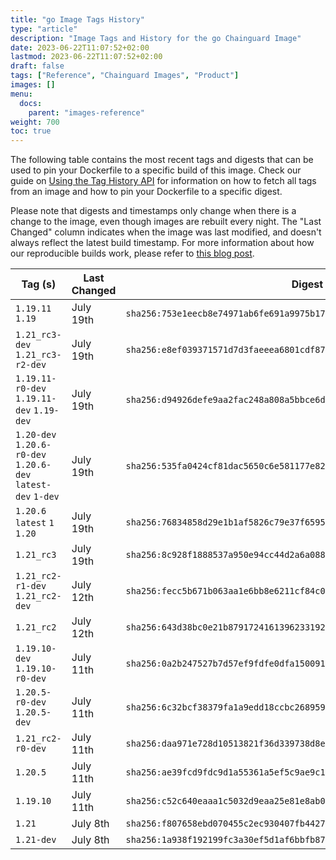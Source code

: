 ```yaml
---
title: "go Image Tags History"
type: "article"
description: "Image Tags and History for the go Chainguard Image"
date: 2023-06-22T11:07:52+02:00
lastmod: 2023-06-22T11:07:52+02:00
draft: false
tags: ["Reference", "Chainguard Images", "Product"]
images: []
menu:
  docs:
    parent: "images-reference"
weight: 700
toc: true
---
```


The following table contains the most recent tags and digests that can be used to pin your Dockerfile to a specific build of this image. Check our guide on [Using the Tag History API](/chainguard/chainguard-images/using-the-tag-history-api/) for information on how to fetch all tags from an image and how to pin your Dockerfile to a specific digest.

Please note that digests and timestamps only change when there is a change to the image, even though images are rebuilt every night. The "Last Changed" column indicates when the image was last modified, and doesn't always reflect the latest build timestamp. For more information about how our reproducible builds work, please refer to [this blog post](https://www.chainguard.dev/unchained/reproducing-chainguards-reproducible-image-builds).

| Tag (s)                                                       | Last Changed | Digest                                                                    |
|---------------------------------------------------------------|--------------|---------------------------------------------------------------------------|
|  `1.19.11` `1.19`                                             | July 19th    | `sha256:753e1eecb8e74971ab6fe691a9975b17613bbddef8512aefaae1424e7e9551b8` |
|  `1.21_rc3-dev` `1.21_rc3-r2-dev`                             | July 19th    | `sha256:e8ef039371571d7d3faeeea6801cdf8793f3d032428405484c1429303985c257` |
|  `1.19.11-r0-dev` `1.19.11-dev` `1.19-dev`                    | July 19th    | `sha256:d94926defe9aa2fac248a808a5bbce6d52624039117d998f7ebbd57e728e5001` |
|  `1.20-dev` `1.20.6-r0-dev` `1.20.6-dev` `latest-dev` `1-dev` | July 19th    | `sha256:535fa0424cf81dac5650c6e581177e829e9282a7edace190d76801afe5465d5f` |
|  `1.20.6` `latest` `1` `1.20`                                 | July 19th    | `sha256:76834858d29e1b1af5826c79e37f6595a0db7de2b6dfc007642c1e44f7015cf6` |
|  `1.21_rc3`                                                   | July 19th    | `sha256:8c928f1888537a950e94cc44d2a6a0886a6ce77d64b64e8e989feb76ebdc5e38` |
|  `1.21_rc2-r1-dev` `1.21_rc2-dev`                             | July 12th    | `sha256:fecc5b671b063aa1e6bb8e6211cf84c0b945fbb6360df9d29236365465bf5e64` |
|  `1.21_rc2`                                                   | July 12th    | `sha256:643d38bc0e21b87917241613962331927f4f0b006c550950dfbcc81591eaf41a` |
|  `1.19.10-dev` `1.19.10-r0-dev`                               | July 11th    | `sha256:0a2b247527b7d57ef9fdfe0dfa1500915d4c1e58050c88d29e849b39caa4cbc3` |
|  `1.20.5-r0-dev` `1.20.5-dev`                                 | July 11th    | `sha256:6c32bcf38379fa1a9edd18ccbc26895907e995cbbdd0da2d9c4d59342d8b5180` |
|  `1.21_rc2-r0-dev`                                            | July 11th    | `sha256:daa971e728d10513821f36d339738d8e8d1a89979da67a6d2afddfb428265917` |
|  `1.20.5`                                                     | July 11th    | `sha256:ae39fcd9fdc9d1a55361a5ef5c9ae9c11a212582731f26646a94c66a77a65d53` |
|  `1.19.10`                                                    | July 11th    | `sha256:c52c640eaaa1c5032d9eaa25e81e8ab0b7543d0ab1e2c09a0baec98e28620c9c` |
|  `1.21`                                                       | July 8th     | `sha256:f807658ebd070455c2ec930407fb4427c0761f5401c5c84e9b0dac3ee99c1da8` |
|  `1.21-dev`                                                   | July 8th     | `sha256:1a938f192199fc3a30ef5d1af6bbfb872f5df6871d0e522bb98c950adf432fe5` |
